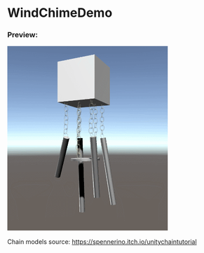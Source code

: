# WindChimeDemo

### Preview:
![Chimes Preview](chimeDemo.gif)

Chain models source: https://spennerino.itch.io/unitychaintutorial
